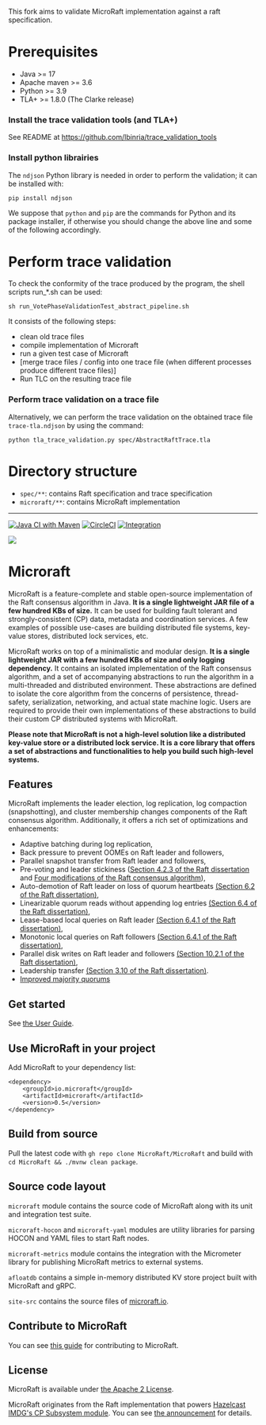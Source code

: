 
This fork aims to validate MicroRaft implementation against a raft specification.

# Prerequisites

- Java >= 17
- Apache maven >= 3.6
- Python >= 3.9
- TLA+ >= 1.8.0 (The Clarke release)

### Install the trace validation tools (and TLA+)

See README at https://github.com/lbinria/trace_validation_tools

### Install python librairies

The `ndjson` Python library is needed in order to perform the
validation; it can be installed with:

`pip install ndjson`

We suppose that `python` and `pip` are the commands for Python and
its package installer, if otherwise you should change the above line
and some of the following accordingly.

# Perform trace validation

To check the conformity of the trace produced by the program, the
shell scripts run_*.sh can be used:

`sh run_VotePhaseValidationTest_abstract_pipeline.sh`

It consists of the following steps:
- clean old trace files
- compile implementation of Microraft
- run a given test case of Microraft
- [merge trace files / config into one trace file (when different processes produce different trace files)]
- Run TLC on the resulting trace file

### Perform trace validation on a trace file

Alternatively, we can perform the trace validation on the obtained trace file
`trace-tla.ndjson` by using the command:

`python tla_trace_validation.py spec/AbstractRaftTrace.tla`

# Directory structure

- `spec/**`: contains Raft specification and trace specification
- `microraft/**`: contains MicroRaft implementation

____


[![Java CI with Maven](https://github.com/MicroRaft/MicroRaft/actions/workflows/maven.yml/badge.svg)](https://github.com/MicroRaft/MicroRaft/actions/workflows/maven.yml) [![CircleCI](https://dl.circleci.com/status-badge/img/gh/MicroRaft/MicroRaft/tree/master.svg?style=svg)](https://dl.circleci.com/status-badge/redirect/gh/MicroRaft/MicroRaft/tree/master) [![Integration](license-apache-2.svg)](https://github.com/MicroRaft/MicroRaft/blob/master/LICENSE)

![](microraft.io/src/img/microraft-logo.png)

# Microraft

MicroRaft is a feature-complete and stable open-source implementation of the
Raft consensus algorithm in Java. __It is a single lightweight JAR file of a few
hundred KBs of size.__ It can be used for building fault tolerant and
strongly-consistent (CP) data, metadata and coordination services. A few
examples of possible use-cases are building distributed file systems, key-value
stores, distributed lock services, etc.

MicroRaft works on top of a minimalistic and modular design. __It is a single
lightweight JAR with a few hundred KBs of size and only logging dependency.__
It contains an isolated implementation of the Raft consensus algorithm, and
a set of accompanying abstractions to run the algorithm in a multi-threaded and
distributed environment. These abstractions are defined to isolate the core
algorithm from the concerns of persistence, thread-safety, serialization,
networking, and actual state machine logic. Users are required to provide their
own implementations of these abstractions to build their custom CP distributed
systems with MicroRaft.

__Please note that MicroRaft is not a high-level solution like a distributed
key-value store or a distributed lock service. It is a core library that offers
a set of abstractions and functionalities to help you build such high-level
systems.__

## Features

MicroRaft implements the leader election, log replication, log compaction
(snapshotting), and cluster membership changes components of the Raft consensus
algorithm. Additionally, it offers a rich set of optimizations and
enhancements:

* Adaptive batching during log replication,
* Back pressure to prevent OOMEs on Raft leader and followers,
* Parallel snapshot transfer from Raft leader and followers,
* Pre-voting and leader stickiness ([Section 4.2.3 of the Raft dissertation](https://github.com/ongardie/dissertation) and [Four modifications of the Raft consensus algorithm](https://openlife.cc/system/files/4-modifications-for-Raft-consensus.pdf)),
* Auto-demotion of Raft leader on loss of quorum heartbeats [(Section 6.2 of the Raft dissertation)](https://github.com/ongardie/dissertation),
* Linearizable quorum reads without appending log entries [(Section 6.4 of the Raft dissertation)](https://github.com/ongardie/dissertation),
* Lease-based local queries on Raft leader [(Section 6.4.1 of the Raft dissertation)](https://github.com/ongardie/dissertation),
* Monotonic local queries on Raft followers [(Section 6.4.1 of the Raft dissertation)](https://github.com/ongardie/dissertation),
* Parallel disk writes on Raft leader and followers [(Section 10.2.1 of the Raft dissertation)](https://github.com/ongardie/dissertation),
* Leadership transfer [(Section 3.10 of the Raft dissertation)](https://github.com/ongardie/dissertation).
* [Improved majority quorums](https://basri.dev/posts/2020-07-27-improved-majority-quorums-for-raft/)

## Get started

See [the User Guide](https://microraft.io/docs/setup).

## Use MicroRaft in your project

Add MicroRaft to your dependency list:

```
<dependency>
    <groupId>io.microraft</groupId>
    <artifactId>microraft</artifactId>
    <version>0.5</version>
</dependency>
```

## Build from source

Pull the latest code with `gh repo clone MicroRaft/MicroRaft`
and build with `cd MicroRaft && ./mvnw clean package`.

## Source code layout

`microraft` module contains the source code of MicroRaft along with its unit
and integration test suite.

`microraft-hocon` and `microraft-yaml` modules are utility libraries for
parsing HOCON and YAML files to start Raft nodes.

`microraft-metrics` module contains the integration with the Micrometer library
for publishing MicroRaft metrics to external systems.

`afloatdb` contains a simple in-memory distributed KV store project built with MicroRaft and gRPC.

`site-src` contains the source files of [microraft.io](https://microraft.io).

## Contribute to MicroRaft

You can see [this guide](CONTRIBUTING.md) for contributing to MicroRaft.

## License

MicroRaft is available under [the Apache 2 License](https://github.com/MicroRaft/MicroRaft/blob/master/LICENSE).

MicroRaft originates from the Raft implementation that powers [Hazelcast IMDG's CP Subsystem module](https://github.com/hazelcast/hazelcast/tree/master/hazelcast/src/main/java/com/hazelcast/cp/internal/raft). You can see [the announcement](https://microraft.io/blog/2021-09-03-introducing-microraft/) for details.
